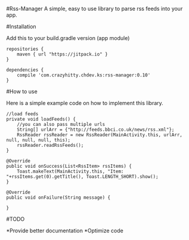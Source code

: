 #Rss-Manager
A simple, easy to use library to parse rss feeds into your app.

#Installation

Add this to your build.gradle version (app module)

```
repositories {
    maven { url "https://jitpack.io" }
}

dependencies {
    compile 'com.crazyhitty.chdev.ks:rss-manager:0.10'
}
```

#How to use

Here is a simple example code on how to implement this library.

    //load feeds
    private void loadFeeds() {
        //you can also pass multiple urls
        String[] urlArr = {"http://feeds.bbci.co.uk/news/rss.xml"};
        RssReader rssReader = new RssReader(MainActivity.this, urlArr, null, null, null, this);
        rssReader.readRssFeeds();
    }
    
    @Override
    public void onSuccess(List<RssItem> rssItems) {
        Toast.makeText(MainActivity.this, "Item: "+rssItems.get(0).getTitle(), Toast.LENGTH_SHORT).show();
    }

    @Override
    public void onFailure(String message) {

    }
    
#TODO

*Provide better documentation
*Optimize code
